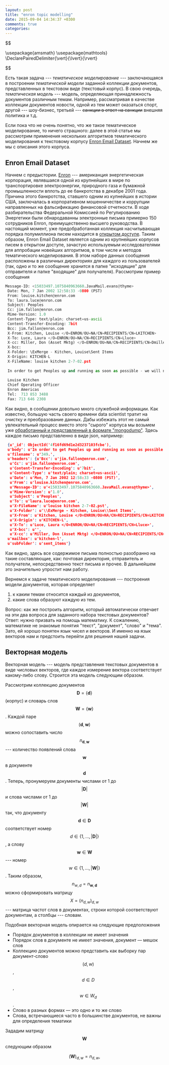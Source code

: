 ```yaml
---
layout: post
title: "enron topic modelling"
date: 2015-09-04 14:34:37 +0300
comments: true
categories: 
---
```


$$

\usepackage{amsmath}
\usepackage{mathtools}
\DeclarePairedDelimiter{\vert}{\lvert}{\rvert}

$$

Есть такая задача --- *тематическое моделирование* --- заключающаяся в построении *тематической модели* заданной коллекции документов, представленных в текстовом виде (текстовый корпус). В свою очередь, *тематическая модель* --- модель, определяющая принадлежность документов различным темам. Например, рассматривая в качестве коллекции документов новости, одной из тем может оказаться спорт, другой --- шоу-бизнес, третьей --- ~~санкции в ответ на санкции~~ внешняя политика и т.д.

Если пока что не очень понятно, что же такое тематическое моделирование, то ничего страшного: далее в этой статье мы рассмотрим применения нескольких алгоритмов тематического моделирования к текстовому корпусу [Enron Email Dataset](https://www.cs.cmu.edu/~./enron/). Начнем же мы с описания этого корпуса.

## Enron Email Dataset
Начнем с предыстории. [Enron](https://en.wikipedia.org/wiki/Enron) --- американция энергетическая корпорация, являвшаяся одной из крупнейших в мире по транспортировке электроэнергии, природного газа и бумажной промышленности вплоть до ее банкротства в декабре 2001 года. Причина этого банкротства, ставшего одним из купнейших в истории США, заключалась в корпоративном мошенничестве и коррупции направленных на фальсификацию финансовой отчетности. В ходе разбирательства Федеральной Комиссией по Регулированию Энергетики были обнародаванны электронные письма примерно 150 сотрудников Enron, преимущественно высшего руководства. В настоящий момент, уже предобработанная коллекция насчитывающая порядка полумиллиона писем находится в [открытом доступе](https://www.cs.cmu.edu/~./enron/).
Таким образом, Enron Email Dataset является одним из крупнейших корпусов писем в открытом доступе, зачастую используемым исследователями для аппробации новейших алгоритмов, в том числе и методов тематического моделирования.
В этом наборе данных сообщения расположены в различных директориях для каждого из пользователей (так, одно и то же сообщение хранится в папке "исходящие" для отправителя и папке "входящие" для получателя). Рассмотрим пример сообщения

```python Исходный формат
Message-ID: <15033497.1075840963660.JavaMail.evans@thyme>
 Date: Mon, 7 Jan 2002 12:58:33 -0800 (PST)
 From: louise.kitchen@enron.com
 To: laura.luce@enron.com
 Subject: Peoples
 Cc: jim.fallon@enron.com
 Mime-Version: 1.0
 Content-Type: text/plain; charset=us-ascii
 Content-Transfer-Encoding: 7bit
 Bcc: jim.fallon@enron.com
 X-From: Kitchen, Louise </O=ENRON/OU=NA/CN=RECIPIENTS/CN=LKITCHEN>
 X-To: Luce, Laura </O=ENRON/OU=NA/CN=RECIPIENTS/CN=Lluce>
 X-cc: Miller, Don (Asset Mktg) </O=ENRON/OU=NA/CN=RECIPIENTS/CN=Dmille2>, Fallon, Jim </O=ENRON/OU=NA/CN=RECIPIENTS/CN=Jfallon>
 X-bcc: 
 X-Folder: \ExMerge - Kitchen, Louise\Sent Items
 X-Origin: KITCHEN-L
 X-FileName: louise kitchen 2-7-02.pst
 
 In order to get Peoples up and running as soon as possible - we will need (as Netco) to enter into a service agreement with the Estate - can you set this up with Don or Jim.
 
 Louise Kitchen
 Chief Operating Officer
 Enron Americas
 Tel:  713 853 3488
 Fax: 713 646 2308
```

 Как видно, в сообщении довольно много служебной информации. Как известно, большую часть своего времени data scientist тратит на очистку и преобразование данных. Дабы избежать этот не самый увлекательный процесс вместо этого "сырого" корпуса мы возьмем уже [обработанный и представленный в формате "mongodump"](http://mongodb-enron-email.s3-website-us-east-1.amazonaws.com/). Здесь каждое письмо представленно в виде json, например:

```json JSON-формат
 {u'_id': ObjectId('4f16fd69d1e2d3237103fcbe'),
 u'body': u'In order to get Peoples up and running as soon as possible - we will need (as Netco) to enter into a service agreement with the Estate - can you set this up with Don or Jim.\n\nLouise Kitchen\nChief Operating Officer\nEnron Americas\nTel:  713 853 3488\nFax: 713 646 2308',
 u'filename': u'349.',
 u'headers': {u'Bcc': u'jim.fallon@enron.com',
  u'Cc': u'jim.fallon@enron.com',
  u'Content-Transfer-Encoding': u'7bit',
  u'Content-Type': u'text/plain; charset=us-ascii',
  u'Date': u'Mon, 7 Jan 2002 12:58:33 -0800 (PST)',
  u'From': u'louise.kitchen@enron.com',
  u'Message-ID': u'<15033497.1075840963660.JavaMail.evans@thyme>',
  u'Mime-Version': u'1.0',
  u'Subject': u'Peoples',
  u'To': u'laura.luce@enron.com',
  u'X-FileName': u'louise kitchen 2-7-02.pst',
  u'X-Folder': u'\\ExMerge - Kitchen, Louise\\Sent Items',
  u'X-From': u'Kitchen, Louise </O=ENRON/OU=NA/CN=RECIPIENTS/CN=LKITCHEN>',
  u'X-Origin': u'KITCHEN-L',
  u'X-To': u'Luce, Laura </O=ENRON/OU=NA/CN=RECIPIENTS/CN=Lluce>',
  u'X-bcc': u'',
  u'X-cc': u'Miller, Don (Asset Mktg) </O=ENRON/OU=NA/CN=RECIPIENTS/CN=Dmille2>, Fallon, Jim </O=ENRON/OU=NA/CN=RECIPIENTS/CN=Jfallon>'},
 u'mailbox': u'kitchen-l',
 u'subFolder': u'sent_items'}
```


Как видно, здесь все содержимое письма полностью разобранно на такие составляющие, как: почтовая директория, отправитель и получатели, непосредственно текст письма и прочее. В дальнейшем это значительно упростит нам работу. 


Вернемся к задаче тематического моделирования --- построения модели документов, которая определяет

1. к каким темам относится каждый из документов,
2. какие слова образуют каждую из тем.

Вопрос: как же построить алгоритм, который автоматически отвечает на эти два вопроса для заданного набора текстовых документов? Ответ: нужно призвать на помощь математику. К сожалению, математике не знакомые понятия "текст", "документ", "слово" и "тема". Зато, ей хорошо понятен язык чисел и векторов. И именно на язык векторов нам и предстоить перейти для решения нашей задачи. 

## Векторная модель
Векторная модель --- модель представления текстовых документов в виде числовых векторов, где каждое измерение вектора соответствует какому-либо слову. Строится эта модель следующим образом.

Рассмотрим коллекцию документов $$\mathbf{D} = \{\mathbf{d}\}$$ (корпус) и словарь слов $$\mathbf{W} = \{\mathbf{w}\}$$. Каждой паре $$(\mathbf{d},\mathbf{w})$$ можно сопоставить число $$n_{\mathbf{d},\mathbf{w}}$$ --- количество появлений слова $$\mathbf{w}$$ в документе $$\mathbf{d}$$. 
Теперь, пронумеруем документы числами от 1 до $$\lvert\mathbf{D}\rvert$$ и слова числами от 1 до $$\lvert\mathbf{W}\rvert$$ так, что документу $$\mathbf{d} \in \mathbf{D}$$ соответствует номер $$d\in\{1,\ldots,\lvert\mathbf{D}\rvert\}$$, а слову $$\mathbf{w} \in \mathbf{W}$$ --- номер $$w\in\{1,\ldots, \lvert\mathbf{W}\rvert\}$$. 
Таким образом, $$n_{w,d}=n_{\mathbf{w},\mathbf{d}}$$ можно сформировать матрицу $$X = (n_{d,w})_{d,w}$$ --- матрица частот слов в документах, строки которой соответствуют документам, а столбцы --- словам.


Подобная векторная модель опирается на следующие предположения

- Порядок документов в коллекции не имеет значения
- Порядок слов в документе не имеет значения, документ — мешок слов
- Коллекцию документов можно представить как выборку пар документ-слово $$(d, w)$$, $$d \in D$$, $$w \in \mathit{W}_d$$.
- Cлово в разных формах — это одно и то же слово
- Слова, встречающиеся часто в большинстве документов, не важны для определения тематики

Зададим матрицу $$\mathbf{W}$$ следующим образом

$$
    (\mathbf{W})_{d,w} =  n_{d,w},
$$

